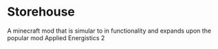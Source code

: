 # Storehouse
A minecraft mod that is simular to in functionality and expands upon the popular mod Applied Energistics 2
